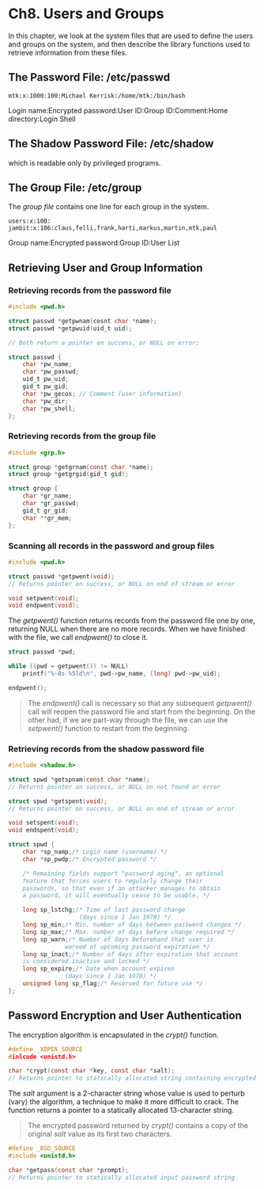 # Ch8. Users and Groups
In this chapter, we look at the system files that are used to define the users and groups on the system, and then describe the library functions used to retrieve information from these files.

## The Password File: /etc/passwd
`mtk:x:1000:100:Michael Kerrisk:/home/mtk:/bin/bash`

Login name:Encrypted password:User ID:Group ID:Comment:Home directory:Login Shell

## The Shadow Password File: /etc/shadow
which is readable only by privileged programs.

## The Group File: /etc/group
The *group file* contains one line for each group in the system. 
```
users:x:100:
jambit:x:106:claus,felli,frank,harti,markus,martin,mtk,paul
```
Group name:Encrypted password:Group ID:User List

## Retrieving User and Group Information

### Retrieving records from the password file
```c
#include <pwd.h>

struct passwd *getpwnam(cosnt char *name);
struct passwd *getpwuid(uid_t uid);

// Both return a pointer on success, or NULL on error;
```

```c
struct passwd {
	char *pw_name;
	char *pw_passwd;
	uid_t pw_uid;
	gid_t pw_gid;
	char *pw_gecos; // Comment (user information)
	char *pw_dir;
	char *pw_shell;
};
```

### Retrieving records from the group file
```c
#include <grp.h>

struct group *getgrnam(const char *name);
struct group *getgrgid(gid_t gid);
```

```c
struct group {
	char *gr_name;
	char *gr_passwd;
	gid_t gr_gid;
	char **gr_mem;
};
```

### Scanning all records in the password and group files
```c
#include <pwd.h>

struct passwd *getpwent(void);
// Returns pointer on success, or NULL on end of stream or error

void setpwent(void);
void endpwent(void);
```

The *getpwent()* function returns records from the password file one by one, returning NULL when there are no more records. When we have finished with the file, we call *endpwent()* to close it.

```c
struct passwd *pwd;

while ((pwd = getpwent()) != NULL)
	printf("%-8s %5ld\n", pwd->pw_name, (long) pwd->pw_uid);

endpwent();
```

> The *endpwent()* call is necessary so that any subsequent *getpwent()* call will reopen the password file and start from the beginning. On the other had, if we are part-way through the file, we can use the *setpwent()* function to restart from the beginning.

### Retrieving records from the shadow password file
```c
#include <shadow.h>

struct spwd *getspnam(const char *name);
// Returns pointer on success, or NULL on not found or error

struct spwd *getspent(void);
// Returns pointer on success, or NULL on end of stream or error

void setspent(void);
void endspent(void);
```

```c
struct spwd {
	char *sp_namp;/* Login name (username) */
	char *sp_pwdp;/* Encrypted password */

	/* Remaining fields support "password aging", an optional
	feature that forces users to regularly change their
	passwords, so that even if an attacker manages to obtain
	a password, it will eventually cease to be usable. */

	long sp_lstchg;/* Time of last password change
					(days since 1 Jan 1970) */
	long sp_min;/* Min. number of days between password changes */
	long sp_max;/* Max. number of days before change required */
	long sp_warn;/* Number of days beforehand that user is
				warned of upcoming password expiration */
	long sp_inact;/* Number of days after expiration that account
	is considered inactive and locked */
	long sp_expire;/* Date when account expires
				(days since 1 Jan 1970) */
	unsigned long sp_flag;/* Reserved for future use */
};
```

## Password Encryption and User Authentication
The encryption algorithm is encapsulated in the *crypt()* function.

```c
#define _XOPEN_SOURCE
#inlcude <unistd.h>

char *crypt(const char *key, const char *salt);
// Returns pointer to statically allocated string containing encrypted password on success, or NULL on error.
```

The *salt* argument is a 2-character string whose value is used to perturb (vary) the algorithm, a technique to make it more difficult to crack. The function returns a pointer to a statically allocated 13-character string.

> The encrypted password returned by *crypt()* contains a copy of the original *salt* value as its first two characters.

```c
#define _BSD_SOURCE
#include <unistd.h>

char *getpass(const char *prompt);
// Returns pointer to statically allocated input password string
```
